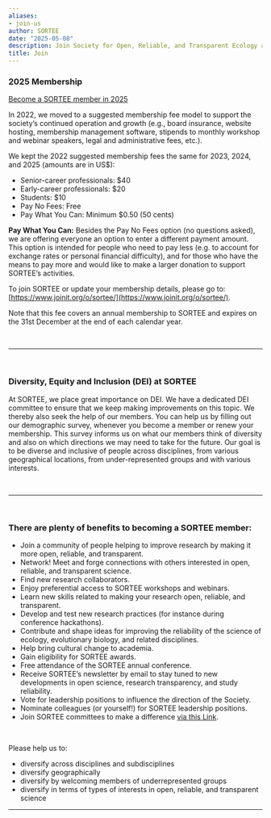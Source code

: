 ```yaml
---
aliases:
- join-us
author: SORTEE
date: "2025-05-08"
description: Join Society for Open, Reliable, and Transparent Ecology and Evolutionary biology (SORTEE)
title: Join
---
```


### 2025 Membership   

[Become a SORTEE member in 2025](https://www.joinit.org/o/sortee/)

In 2022, we moved to a suggested membership fee model to support the society’s continued operation and growth (e.g., board insurance, website hosting, membership management software, stipends to monthly workshop and webinar speakers, legal and administrative fees, etc.). 

We kept the 2022 suggested membership fees the same for 2023, 2024, and 2025 (amounts are in US$):
* Senior-career professionals: $40
* Early-career professionals: $20
* Students: $10
* Pay No Fees: Free
* Pay What You Can: Minimum $0.50 (50 cents)

**Pay What You Can:** Besides the Pay No Fees option (no questions asked), we are offering everyone an option to enter a different payment amount. This option is intended for people who need to pay less (e.g. to account for exchange rates or personal financial difficulty), and for those who have the means to pay more and would like to make a larger donation to support SORTEE’s activities.

To join SORTEE or update your membership details, please go to: [https://www.joinit.org/o/sortee/](https://www.joinit.org/o/sortee/).  

Note that this fee covers an annual membership to SORTEE and expires on the 31st December at the end of each calendar year. 

&nbsp;

----

&nbsp;

### Diversity, Equity and Inclusion (DEI) at SORTEE   

At SORTEE, we place great importance on DEI. We have a dedicated DEI committee to ensure that we keep making improvements on this topic. We thereby also seek the help of our members. You can help us by filling out our demographic survey, whenever you become a member or renew your membership. This survey informs us on what our members think of diversity and also on which directions we may need to take for the future. Our goal is to be diverse and inclusive of people across disciplines, from various geographical locations, from under-represented groups and with various interests.   

&nbsp;

---

&nbsp;

### There are plenty of benefits to becoming a SORTEE member:

* Join a community of people helping to improve research by making it more open, reliable, and transparent.
* Network! Meet and forge connections with others interested in open, reliable, and transparent science.
* Find new research collaborators.
* Enjoy preferential access to SORTEE workshops and webinars.
* Learn new skills related to making your research open, reliable, and transparent.
* Develop and test new research practices (for instance during conference hackathons).
* Contribute and shape ideas for improving the reliability of the science of ecology, evolutionary biology, and related disciplines.
* Help bring cultural change to academia.
* Gain eligibility for SORTEE awards.
* Free attendance of the SORTEE annual conference.
* Receive SORTEE’s newsletter by email to stay tuned to new developments in open science, research transparency, and study reliability.
* Vote for leadership positions to influence the direction of the Society.
* Nominate colleagues (or yourself!) for SORTEE leadership positions.
* Join SORTEE committees to make a difference [via this Link](https://www.sortee.org/people/).

&nbsp;

Please help us to:   

* diversify across disciplines and subdisciplines   
* diversify geographically  
* diversify by welcoming members of underrepresented groups   
* diversify in terms of types of interests in open, reliable, and transparent science   

----
